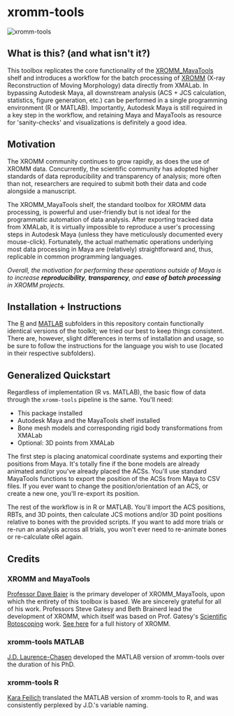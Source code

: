 # xromm-tools
![xromm-tools](https://user-images.githubusercontent.com/53494838/144144359-f118f0f4-9aab-4ba5-888a-2d77a5d76b5c.PNG)
## What is this? (and what isn't it?)
This toolbox replicates the core functionality of the [XROMM_MayaTools](https://bitbucket.org/xromm/xromm_mayatools/wiki/Home) shelf and introduces a workflow for the batch processing of [XROMM](https://www.xromm.org/) (X-ray Reconstruction of Moving Morphology) data directly from XMALab. In bypassing Autodesk Maya, all downstream analysis (ACS + JCS calculation, statistics, figure generation, etc.) can be performed in a single programming environment (R or MATLAB). Importantly, Autodesk Maya is still required in a key step in the workflow, and retaining Maya and MayaTools as resource for 'sanity-checks' and visualizations is definitely a good idea.

## Motivation
The XROMM community continues to grow rapidly, as does the use of XROMM data. Concurrently, the scientific community has adopted higher standards of data reproducibility and transparency of analysis; more often than not, researchers are required to submit both their data and code alongside a manuscript.  

The XROMM_MayaTools shelf, the standard toolbox for XROMM data processing, is powerful and user-friendly but is not ideal for the programmatic automation of data analysis. After exporting tracked data from XMALab, it is virtually impossible to reproduce a user's processing steps in Autodesk Maya (unless they have meticulously documented every mouse-click). Fortunately, the actual mathematic operations underlying most data processing in Maya are (relatively) straightforward and, thus, replicable in common programming languages.

_Overall, the motivation for performing these operations outside of Maya is to increase **reproducibility**, **transparency**, and **ease of batch processing** in XROMM projects._ 

## Installation + Instructions 
The [R](https://github.com/jdlaurence/xromm-tools/tree/main/R) and [MATLAB](https://github.com/jdlaurence/xromm-tools/tree/main/MATLAB) subfolders in this repository contain functionally identical versions of the toolkit; we tried our best to keep things consistent. There are, however, slight differences in terms of installation and usage, so be sure to follow the instructions for the language you wish to use (located in their respective subfolders).

## Generalized Quickstart
Regardless of implementation (R vs. MATLAB), the basic flow of data through the `xromm-tools` pipeline is the same. You'll need:  
* This package installed
* Autodesk Maya and the MayaTools shelf installed
* Bone mesh models and corresponding rigid body transformations from XMALab  
* Optional: 3D points from XMALab

The first step is placing anatomical coordinate systems and exporting their positions from Maya. It's totally fine if the bone models are already animated and/or you've already placed the ACSs. You'll use standard MayaTools functions to export the position of the ACSs from Maya to CSV files. If you ever want to change the position/orientation of an ACS, or create a new one, you'll re-export its position.

The rest of the workflow is in R or MATLAB. You'll import the ACS positions, RBTs, and 3D points, then calculate JCS motions and/or 3D point positions relative to bones with the provided scripts. If you want to add more trials or re-run an analysis across all trials, you won't ever need to re-animate bones or re-calculate oRel again. 

## Credits
### XROMM and MayaTools
[Professor Dave Baier](https://biology.providence.edu/faculty-members/david-baier/) is the primary developer of XROMM_MayaTools, upon which the entirety of this toolbox is based. We are sincerely grateful for all of his work. Professors Steve Gatesy and Beth Brainerd lead the development of XROMM, which itself was based on Prof. Gatesy's [Scientific Rotoscoping](https://onlinelibrary.wiley.com/doi/10.1002/jez.588) work. [See here](https://www.xromm.org/history/) for a full history of XROMM. 
### xromm-tools MATLAB
[J.D. Laurence-Chasen](https://github.com/jdlaurence) developed the MATLAB version of xromm-tools over the duration of his PhD.

### xromm-tools R
[Kara Feilich](https://github.com/kfeilich) translated the MATLAB version of xromm-tools to R, and was consistently perplexed by J.D.'s variable naming.
